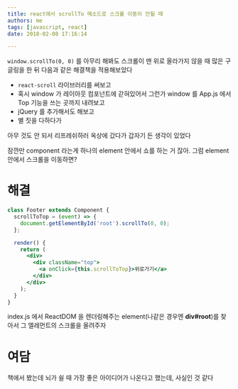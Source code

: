 ```yaml
---
title: react에서 scrollTo 메소드로 스크롤 이동이 안될 때
authors: me
tags: [javascript, react]
date: 2018-02-08 17:16:14

---
```


`window.scrollTo(0, 0)` 를 아무리 해봐도 스크롤이 맨 위로 올라가지 않을 때 많은 구글링을 한 뒤 다음과 같은 해결책을 적용해보았다

- `react-scroll` 라이브러리를 써보고
- 혹시 window 가 레이아웃 컴포넌트에 갇혀있어서 그런가 window 를 App.js 에서 Top 기능을 쓰는 곳까지 내려보고
- jQuery 를 추가해서도 해보고
- 별 짓을 다하다가

아무 것도 안 되서 리프레쉬하러 옥상에 갔다가 갑자기 든 생각이 있었다

잠깐만 component 라는게 하나의 element 안에서 쇼를 하는 거 잖아.
그럼 element 안에서 스크롤을 이동하면?

# 해결

```jsx title="Footer.js"
class Footer extends Component {
  scrollToTop = (event) => {
    document.getElementById('root').scrollTo(0, 0);
  };

  render() {
    return (
      <div>
        <div className="top">
          <a onClick={this.scrollToTop}>위로가기</a>
        </div>
      </div>
    );
  }
}
```

index.js 에서 ReactDOM 을 렌더링해주는 element(나같은 경우엔 **div#root**)를 찾아서 그 엘레먼트의 스크롤을 올려주자

# 여담

책에서 봤는데 뇌가 쉴 때 가장 좋은 아이디어가 나온다고 했는데, 사실인 것 같다
